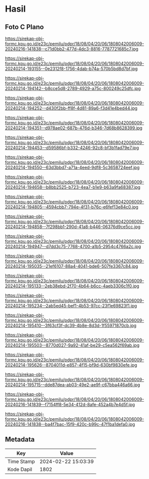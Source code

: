 # Hasil

## Foto C Plano

https://sirekap-obj-formc.kpu.go.id/e23c/pemilu/pdpr/18/08/04/20/06/1808042006009-20240216-141838--c71d0bb2-477d-4dc3-8816-7787721685c7.jpg

https://sirekap-obj-formc.kpu.go.id/e23c/pemilu/pdpr/18/08/04/20/06/1808042006009-20240214-193155--0e2312f8-1756-4dab-b74a-570b5bd8d7bf.jpg

https://sirekap-obj-formc.kpu.go.id/e23c/pemilu/pdpr/18/08/04/20/06/1808042006009-20240214-194142--b8cce5d8-2789-4929-a75c-800249c25dfc.jpg

https://sirekap-obj-formc.kpu.go.id/e23c/pemilu/pdpr/18/08/04/20/06/1808042006009-20240214-194252--d430f2bb-ff8f-4d81-89a6-f3d41e4bed44.jpg

https://sirekap-obj-formc.kpu.go.id/e23c/pemilu/pdpr/18/08/04/20/06/1808042006009-20240214-194351--d978ae02-687b-476d-b346-7d68b8628399.jpg

https://sirekap-obj-formc.kpu.go.id/e23c/pemilu/pdpr/18/08/04/20/06/1808042006009-20240214-194453--d59586bf-b332-4246-92c8-bf3b1fad79e7.jpg

https://sirekap-obj-formc.kpu.go.id/e23c/pemilu/pdpr/18/08/04/20/06/1808042006009-20240214-194550--63d3bbd7-a71a-4eed-9df8-5c3658724eef.jpg

https://sirekap-obj-formc.kpu.go.id/e23c/pemilu/pdpr/18/08/04/20/06/1808042006009-20240214-194658--b8bb2525-b723-4ea7-b1e9-b63a9fa68387.jpg

https://sirekap-obj-formc.kpu.go.id/e23c/pemilu/pdpr/18/08/04/20/06/1808042006009-20240214-194805--4594cbb7-794e-4f31-b76c-e6fef13e84c0.jpg

https://sirekap-obj-formc.kpu.go.id/e23c/pemilu/pdpr/18/08/04/20/06/1808042006009-20240214-194858--7f298bb1-290d-41a8-b446-06376d9ce5cc.jpg

https://sirekap-obj-formc.kpu.go.id/e23c/pemilu/pdpr/18/08/04/20/06/1808042006009-20240214-194947--d7dd3c75-7768-4700-a1b5-2954c4766a2c.jpg

https://sirekap-obj-formc.kpu.go.id/e23c/pemilu/pdpr/18/08/04/20/06/1808042006009-20240214-195035--21ef6107-88a4-4041-bde6-507fe3367c84.jpg

https://sirekap-obj-formc.kpu.go.id/e23c/pemilu/pdpr/18/08/04/20/06/1808042006009-20240214-195133--2eb38ebd-2f70-4b64-b6cc-4aeb3306c1f0.jpg

https://sirekap-obj-formc.kpu.go.id/e23c/pemilu/pdpr/18/08/04/20/06/1808042006009-20240214-195234--2ab5ed45-bef1-4b53-97cc-23f1e69823f1.jpg

https://sirekap-obj-formc.kpu.go.id/e23c/pemilu/pdpr/18/08/04/20/06/1808042006009-20240214-195410--3f63cf3f-dc39-4b8e-8d3d-1f55971870cb.jpg

https://sirekap-obj-formc.kpu.go.id/e23c/pemilu/pdpr/18/08/04/20/06/1808042006009-20240214-195503--8770d027-9a92-41af-be29-c5ea562f69ab.jpg

https://sirekap-obj-formc.kpu.go.id/e23c/pemilu/pdpr/18/08/04/20/06/1808042006009-20240214-195626--8704011d-e857-4f15-bf9d-630bf9830efe.jpg

https://sirekap-obj-formc.kpu.go.id/e23c/pemilu/pdpr/18/08/04/20/06/1808042006009-20240214-195715--dde87dea-ab03-49e2-ae9f-c67bba446a66.jpg

https://sirekap-obj-formc.kpu.go.id/e23c/pemilu/pdpr/18/08/04/20/06/1808042006009-20240216-141839--f7154ff8-5e34-412d-8afe-452a4b7e4d5f.jpg

https://sirekap-obj-formc.kpu.go.id/e23c/pemilu/pdpr/18/08/04/20/06/1808042006009-20240216-141838--ba4f7bac-15f9-420c-b99c-47f1ba1defa0.jpg


## Metadata

| Key        | Value               |
| ---------- | ------------------- |
| Time Stamp | 2024-02-22 15:03:39 |
| Kode Dapil | 1802                |



